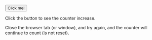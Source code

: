 <html>
<head>
<script>
function clickCounter() {
if(typeof(Storage) !== "undefined") {
if (localStorage.clickcount) {
localStorage.clickcount = Number(localStorage.clickcount)+1;
} else {
localStorage.clickcount = 1;
}
document.getElementById("result").innerHTML = "You have clicked the button " + localStorage.clickcount + " time(s).";
} else {
document.getElementById("result").innerHTML = "Sorry, your browser does not support web storage...";
}
}
</script>
</head>
<body>

<p><button onclick="clickCounter()" type="button">Click me!</button></p>
<div id="result"></div>
<p>Click the button to see the counter increase.</p>
<p>Close the browser tab (or window), and try again, and the counter will continue to count (is not reset).</p>

</body>
</html>
